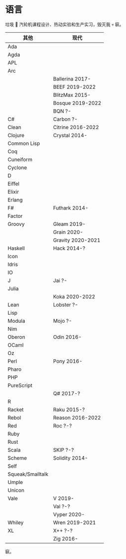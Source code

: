 # 语言

垃圾 💩 汽轮机课程设计、热动实验和生产实习，毁灭我 💀 㝪。

| 其他             | 现代              |
| ---------------- | ----------------- |
| Ada              |                   |
| Agda             |                   |
| APL              |                   |
| Arc              |                   |
|                  | Ballerina 2017-   |
|                  | BEEF 2019-2022    |
|                  | BlitzMax 2015-    |
|                  | Bosque 2019-2022  |
|                  | BQN ?-            |
| C#               | Carbon ?-         |
| Clean            | Citrine 2016-2022 |
| Clojure          | Crystal 2014-     |
| Common Lisp      |                   |
| Coq              |                   |
| Cuneiform        |                   |
| Cyclone          |                   |
| D                |                   |
| Eiffel           |                   |
| Elixir           |                   |
| Erlang           |                   |
| F#               | Futhark 2014-     |
| Factor           |                   |
| Groovy           | Gleam 2019-       |
|                  | Grain 2020-       |
|                  | Gravity 2020-2021 |
| Haskell          | Hack 2014-?       |
| Icon             |                   |
| Idris            |                   |
| IO               |                   |
| J                | Jai ?-            |
| Julia            |                   |
|                  | Koka 2020-2022    |
| Lean             | Lobster ?-        |
| Lisp             |                   |
| Modula           | Mojo ?-           |
| Nim              |                   |
| Oberon           | Odin 2016-        |
| OCaml            |                   |
| Oz               |                   |
| Perl             | Pony 2016-        |
| Pharo            |                   |
| PHP              |                   |
| PureScript       |                   |
|                  | Q# 2017-?         |
| R                |                   |
| Racket           | Raku 2015-?       |
| Rebol            | Reason 2016-2022  |
| Red              | Roc ?-?           |
| Ruby             |                   |
| Rust             |                   |
| Scala            | SKIP ?-?          |
| Scheme           | Solidity 2014-    |
| Self             |                   |
| Squeak/Smalltalk |                   |
| Umple            |                   |
| Unicon           |                   |
| Vale             | V 2019-           |
|                  | Val ?-?           |
|                  | Vyper 2020-       |
| Whiley           | Wren 2019-2021    |
| XL               | X++ ?-?           |
|                  | Zig 2016-         |

㝪。
